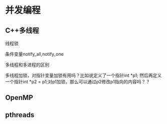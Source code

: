 # 并发编程



## C++多线程

线程锁

条件变量notify_all,notify_one

多线程和多进程的区别

多线程加锁，对指针变量加锁有用吗？比如说定义了一个指针int *p1; 然后再定义一个指针int *p2 = p1;对p1加锁，那么可以通过p2修改p1指向的内容吗？？

## OpenMP

## pthreads
